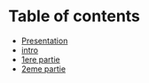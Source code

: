# Table of contents

* [Presentation](README.md)
* [intro](intro.md)
* [1ere partie](1ere-partie.md)
* [2eme partie](2eme-partie.md)

